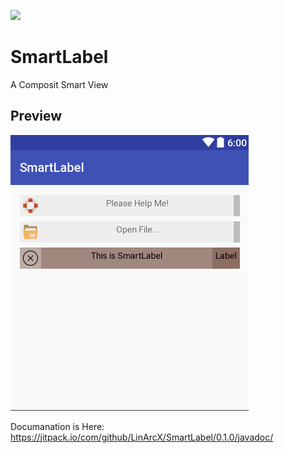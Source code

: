 [![](https://jitpack.io/v/LinArcX/SmartLabel.svg)](https://jitpack.io/#LinArcX/SmartLabel)

# SmartLabel
A Composit Smart View

## Preview
!["smartLabel"](assets/smartLabelDemo.png "tvdoon")

Documanation is Here:
https://jitpack.io/com/github/LinArcX/SmartLabel/0.1.0/javadoc/
